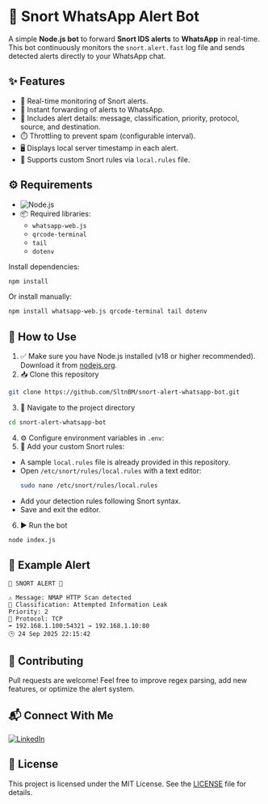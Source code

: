 # 🚨 Snort WhatsApp Alert Bot
A simple **Node.js bot** to forward **Snort IDS alerts** to **WhatsApp** in real-time.
This bot continuously monitors the `snort.alert.fast` log file and sends detected alerts directly to your WhatsApp chat.

## ✨ Features
- 📡 Real-time monitoring of Snort alerts.
- 🚀 Instant forwarding of alerts to WhatsApp.
- 📝 Includes alert details: message, classification, priority, protocol, source, and destination.
- ⏱️ Throttling to prevent spam (configurable interval).
- 🖥️ Displays local server timestamp in each alert.
- 📜 Supports custom Snort rules via `local.rules` file.

## ⚙️ Requirements
- ![Node.js](https://img.shields.io/badge/Node.js-43853D?style=flat-square&logo=node.js&logoColor=white)
- 📦 Required libraries:
  - `whatsapp-web.js`
  - `qrcode-terminal`
  - `tail`
  - `dotenv`

Install dependencies:
```bash
npm install
```

Or install manually:
```bash
npm install whatsapp-web.js qrcode-terminal tail dotenv
```

## 🚀 How to Use
1. ✅ Make sure you have Node.js installed (v18 or higher recommended). Download it from [nodejs.org](https://nodejs.org/).
2. 📥 Clone this repository
```bash
git clone https://github.com/SltnBM/snort-alert-whatsapp-bot.git
```
3. 📂 Navigate to the project directory
```bash
cd snort-alert-whatsapp-bot
```
4. ⚙️ Configure environment variables in `.env`:
5. 📝 Add your custom Snort rules:
- A sample `local.rules` file is already provided in this repository.
- Open `/etc/snort/rules/local.rules` with a text editor:
  ```bash
  sudo nano /etc/snort/rules/local.rules
  ```
- Add your detection rules following Snort syntax.
- Save and exit the editor.
6. ▶️ Run the bot
```bash
node index.js
```

## 📝 Example Alert
```plaintext
🚨 SNORT ALERT 🚨

⚠️ Message: NMAP HTTP Scan detected
📖 Classification: Attempted Information Leak
Priority: 2
📡 Protocol: TCP
➡️ 192.168.1.100:54321 → 192.168.1.10:80
🕒 24 Sep 2025 22:15:42
```

## 🤝 Contributing
Pull requests are welcome! Feel free to improve regex parsing, add new features, or optimize the alert system.

## 📬 Connect With Me
[![LinkedIn](https://img.shields.io/badge/LinkedIn-Sultan%20Badra-blue?logo=linkedin\&logoColor=white\&style=flat-square)](https://www.linkedin.com/in/sultan-badra)

## 📄 License
This project is licensed under the MIT License. See the [LICENSE](./LICENSE) file for details.